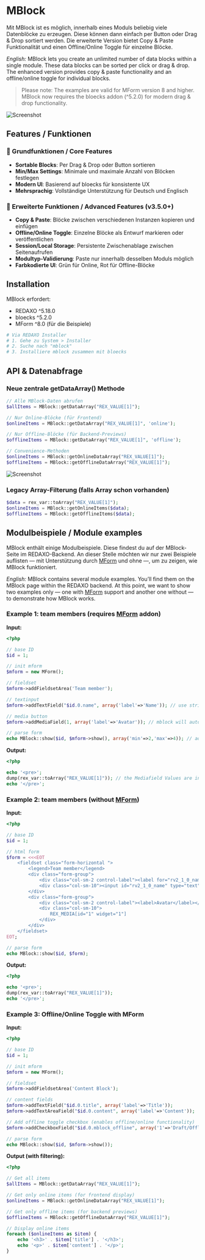 MBlock
======

Mit MBlock ist es möglich, innerhalb eines Moduls beliebig viele Datenblöcke zu erzeugen. Diese können dann einfach per Button oder Drag & Drop sortiert werden. Die erweiterte Version bietet Copy & Paste Funktionalität und einen Offline/Online Toggle für einzelne Blöcke.

_English:_ MBlock lets you create an unlimited number of data blocks within a single module. These data blocks can be sorted per click or drag & drop. The enhanced version provides copy & paste functionality and an offline/online toggle for individual blocks.

> Please note: The examples are valid for MForm version 8 and higher. MBlock now requires the bloecks addon (^5.2.0) for modern drag & drop functionality. 

![Screenshot](https://raw.githubusercontent.com/FriendsOfREDAXO/mblock/assets/mblock.png)

## Features / Funktionen

### 🎯 Grundfunktionen / Core Features
- **Sortable Blocks**: Per Drag & Drop oder Button sortieren
- **Min/Max Settings**: Minimale und maximale Anzahl von Blöcken festlegen
- **Modern UI**: Basierend auf bloecks für konsistente UX
- **Mehrsprachig**: Vollständige Unterstützung für Deutsch und Englisch

### 🚀 Erweiterte Funktionen / Advanced Features (v3.5.0+)
- **Copy & Paste**: Blöcke zwischen verschiedenen Instanzen kopieren und einfügen
- **Offline/Online Toggle**: Einzelne Blöcke als Entwurf markieren oder veröffentlichen
- **Session/Local Storage**: Persistente Zwischenablage zwischen Seitenaufrufen
- **Modultyp-Validierung**: Paste nur innerhalb desselben Moduls möglich
- **Farbkodierte UI**: Grün für Online, Rot für Offline-Blöcke

## Installation

MBlock erfordert:
- REDAXO ^5.18.0
- bloecks ^5.2.0
- MForm ^8.0 (für die Beispiele)

```bash
# Via REDAXO Installer
# 1. Gehe zu System > Installer
# 2. Suche nach "mblock"
# 3. Installiere mblock zusammen mit bloecks
```

## API & Datenabfrage

### Neue zentrale getDataArray() Methode

```php
// Alle MBlock-Daten abrufen
$allItems = MBlock::getDataArray("REX_VALUE[1]");

// Nur Online-Blöcke (für Frontend)
$onlineItems = MBlock::getDataArray("REX_VALUE[1]", 'online');

// Nur Offline-Blöcke (für Backend-Previews)
$offlineItems = MBlock::getDataArray("REX_VALUE[1]", 'offline');

// Convenience-Methoden
$onlineItems = MBlock::getOnlineDataArray("REX_VALUE[1]");
$offlineItems = MBlock::getOfflineDataArray("REX_VALUE[1]");
``` 


![Screenshot](https://raw.githubusercontent.com/FriendsOfREDAXO/mblock/assets/mblock.png)

### Legacy Array-Filterung (falls Array schon vorhanden)

```php
$data = rex_var::toArray("REX_VALUE[1]");
$onlineItems = MBlock::getOnlineItems($data);
$offlineItems = MBlock::getOfflineItems($data);
```

## Modulbeispiele / Module examples

MBlock enthält einige Modulbeispiele. Diese findest du auf der MBlock-Seite im REDAXO-Backend. An dieser Stelle möchten wir nur zwei Beispiele auflisten — mit Unterstützung durch [MForm](https://github.com/FriendsOfREDAXO/mform) und ohne —, um zu zeigen, wie MBlock funktioniert.

_English:_ MBlock contains several module examples. You’ll find them on the MBlock page within the REDAXO backend. At this point, we want to show two examples only — one with [MForm](https://github.com/FriendsOfREDAXO/mform) support and another one without — to demonstrate how MBlock works.

### Example 1: team members (requires [MForm](https://github.com/FriendsOfREDAXO/mform) addon)

__Input:__

```php
<?php

// base ID
$id = 1;

// init mform
$mform = new MForm();

// fieldset
$mform->addFieldsetArea('Team member');

// textinput
$mform->addTextField("$id.0.name", array('label'=>'Name')); // use string for x.0 json values

// media button
$mform->addMediaField(1, array('label'=>'Avatar')); // mblock will auto set the media file as json value

// parse form
echo MBlock::show($id, $mform->show(), array('min'=>2,'max'=>4)); // add settings min and max
```

__Output:__

```php
<?php

echo '<pre>';
dump(rex_var::toArray("REX_VALUE[1]")); // the Mediafield Values are in the "REX_MEDIA_n" Keys in the Array, REX_MEDIA[n] is not used
echo '</pre>';
```

### Example 2: team members (without [MForm](https://github.com/FriendsOfREDAXO/mform))

__Input:__

```php
<?php

// base ID
$id = 1;

// html form
$form = <<<EOT
    <fieldset class="form-horizontal ">
        <legend>Team member</legend>
        <div class="form-group">
            <div class="col-sm-2 control-label"><label for="rv2_1_0_name">Name</label></div>
            <div class="col-sm-10"><input id="rv2_1_0_name" type="text" name="REX_INPUT_VALUE[$id][0][name]" value="" class="form-control "></div>
        </div>
        <div class="form-group">
            <div class="col-sm-2 control-label"><label>Avatar</label></div>
            <div class="col-sm-10">
                REX_MEDIA[id="1" widget="1"]
            </div>
        </div>
    </fieldset>
EOT;

// parse form
echo MBlock::show($id, $form);
```

__Output:__

```php
<?php

echo '<pre>';
dump(rex_var::toArray("REX_VALUE[1]"));
echo '</pre>';
```

### Example 3: Offline/Online Toggle with MForm

__Input:__

```php
<?php

// base ID
$id = 1;

// init mform
$mform = new MForm();

// fieldset
$mform->addFieldsetArea('Content Block');

// content fields
$mform->addTextField("$id.0.title", array('label'=>'Title'));
$mform->addTextAreaField("$id.0.content", array('label'=>'Content'));

// Add offline toggle checkbox (enables offline/online functionality)
$mform->addCheckboxField("$id.0.mblock_offline", array('1'=>'Draft/Offline'), array('label'=>'Status'));

// parse form
echo MBlock::show($id, $mform->show());
```

__Output (with filtering):__

```php
<?php

// Get all items
$allItems = MBlock::getDataArray("REX_VALUE[1]");

// Get only online items (for frontend display)
$onlineItems = MBlock::getOnlineDataArray("REX_VALUE[1]");

// Get only offline items (for backend previews)
$offlineItems = MBlock::getOfflineDataArray("REX_VALUE[1]");

// Display online items
foreach ($onlineItems as $item) {
    echo '<h3>' . $item['title'] . '</h3>';
    echo '<p>' . $item['content'] . '</p>';
}
```


